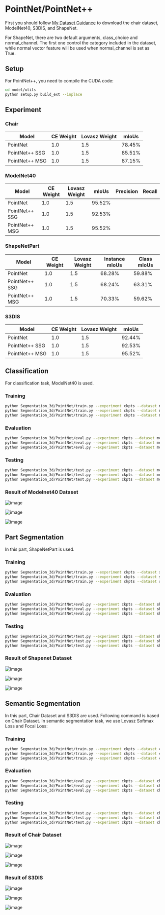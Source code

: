# PointNet/PointNet++ #
First you should follow [My Dataset Guidance](https://github.com/tungyen/Deep_learning_CV/tree/master/Dataset) to download the chair dataset, ModelNet40, S3DIS, and ShapeNet.

For ShapeNet, there are two default arguments, class_choice and normal_channel. The first one control the category included in the dataset, while normal vector feature will be used when normal_channel is set as True.

## Setup ##
For PointNet++, you need to compile the CUDA code:
```bash
cd model/utils
python setup.py build_ext --inplace
```

## Experiment ##

### Chair ###
| Model  | CE Weight| Lovasz Weight   | mIoUs   |
|-------|-----|--------|----------|
| PointNet | 1.0  | 1.5   | 78.45%   |
| PointNet++ SSG   | 1.0  | 1.5      | 85.51% |
| PointNet++ MSG | 1.0  | 1.5    | 87.15%   |

### ModelNet40 ###
| Model  | CE Weight| Lovasz Weight   | mIoUs   | Precision | Recall
|-------|-----|--------|----------|--------|---------|
| PointNet | 1.0  | 1.5   | 95.52%   |||
| PointNet++ SSG   | 1.0  | 1.5      | 92.53% |||
| PointNet++ MSG | 1.0  | 1.5    | 95.52%   |||

### ShapeNetPart ###
| Model  | CE Weight| Lovasz Weight   | Instance mIoUs   | Class mIoUs
|-------|-----|--------|----------|--------|
| PointNet | 1.0  | 1.5   | 68.28%   | 59.88%
| PointNet++ SSG   | 1.0  | 1.5      | 68.24% | 63.31%
| PointNet++ MSG | 1.0  | 1.5    | 70.33%   | 59.62%

### S3DIS ###
| Model  | CE Weight| Lovasz Weight   | mIoUs   |
|-------|-----|--------|----------|
| PointNet | 1.0  | 1.5   | 92.44%   |
| PointNet++ SSG   | 1.0  | 1.5      | 92.53% |
| PointNet++ MSG | 1.0  | 1.5    | 95.52%   |

## Classification ##

For classification task, ModelNet40 is used.
### Training ###
```bash
python Segmentation_3d/PointNet/train.py --experiment ckpts --dataset modelnet40 --model pointnet
python Segmentation_3d/PointNet/train.py --experiment ckpts --dataset modelnet40 --model pointnet_plus_ssg
python Segmentation_3d/PointNet/train.py --experiment ckpts --dataset modelnet40 --model pointnet_plus_msg
```

### Evaluation ###
```bash
python Segmentation_3d/PointNet/eval.py --experiment ckpts --dataset modelnet40 --model pointnet
python Segmentation_3d/PointNet/eval.py --experiment ckpts --dataset modelnet40 --model pointnet_plus_ssg
python Segmentation_3d/PointNet/eval.py --experiment ckpts --dataset modelnet40 --model pointnet_plus_msg
```

### Testing ###
```bash
python Segmentation_3d/PointNet/test.py --experiment ckpts --dataset modelnet40 --model pointnet
python Segmentation_3d/PointNet/test.py --experiment ckpts --dataset modelnet40 --model pointnet_plus_ssg
python Segmentation_3d/PointNet/test.py --experiment ckpts --dataset modelnet40 --model pointnet_plus_msg
```

### Result of Modelnet40 Dataset ###

![image](https://github.com/tungyen/Deep_learning_CV/blob/master/Segmentation_3d/PointNet/imgs/pointnet_modelnet40_cls.png)

![image](https://github.com/tungyen/Deep_learning_CV/blob/master/Segmentation_3d/PointNet/imgs/pointnet_plus_ssg_modelnet40_cls.png)

![image](https://github.com/tungyen/Deep_learning_CV/blob/master/Segmentation_3d/PointNet/imgs/pointnet_plus_msg_modelnet40_cls.png)

## Part Segmentation ##

In this part, ShapeNetPart is used.
### Training ###
```bash
python Segmentation_3d/PointNet/train.py --experiment ckpts --dataset shapenet --model pointnet
python Segmentation_3d/PointNet/train.py --experiment ckpts --dataset shapenet --model pointnet_plus_ssg
python Segmentation_3d/PointNet/train.py --experiment ckpts --dataset shapenet --model pointnet_plus_msg
```

### Evaluation ###
```bash
python Segmentation_3d/PointNet/eval.py --experiment ckpts --dataset shapenet --model pointnet
python Segmentation_3d/PointNet/eval.py --experiment ckpts --dataset shapenet --model pointnet_plus_ssg
python Segmentation_3d/PointNet/eval.py --experiment ckpts --dataset shapenet --model pointnet_plus_msg
```

### Testing ###
```bash
python Segmentation_3d/PointNet/test.py --experiment ckpts --dataset shapenet --model pointnet
python Segmentation_3d/PointNet/test.py --experiment ckpts --dataset shapenet --model pointnet_plus_ssg
python Segmentation_3d/PointNet/test.py --experiment ckpts --dataset shapenet --model pointnet_plus_msg
```

### Result of Shapenet Dataset ###

![image](https://github.com/tungyen/Deep_learning_CV/blob/master/Segmentation_3d/PointNet/imgs/pointnet_shapenet_partseg.png)

![image](https://github.com/tungyen/Deep_learning_CV/blob/master/Segmentation_3d/PointNet/imgs/pointnet_plus_ssg_shapenet_partseg.png)

![image](https://github.com/tungyen/Deep_learning_CV/blob/master/Segmentation_3d/PointNet/imgs/pointnet_plus_msg_shapenet_partseg.png)

## Semantic Segmentation ##

In this part, Chair Dataset and S3DIS are used. Following command is based on Chair Dataset. In semantic segmentation task, we use Lovasz Softmax Loss and Focal Loss:
### Training ###
```bash
python Segmentation_3d/PointNet/train.py --experiment ckpts --dataset chair --model pointnet --loss_func focal_lovasz
python Segmentation_3d/PointNet/train.py --experiment ckpts --dataset chair --model pointnet_plus_ssg --loss_func focal_lovasz
python Segmentation_3d/PointNet/train.py --experiment ckpts --dataset chair --model pointnet_plus_msg --loss_func focal_lovasz
```

### Evaluation ###
```bash
python Segmentation_3d/PointNet/eval.py --experiment ckpts --dataset chair --model pointnet
python Segmentation_3d/PointNet/eval.py --experiment ckpts --dataset chair --model pointnet_plus_ssg
python Segmentation_3d/PointNet/eval.py --experiment ckpts --dataset chair --model pointnet_plus_msg
```

### Testing ###
```bash
python Segmentation_3d/PointNet/test.py --experiment ckpts --dataset chair --model pointnet
python Segmentation_3d/PointNet/test.py --experiment ckpts --dataset chair --model pointnet_plus_ssg
python Segmentation_3d/PointNet/test.py --experiment ckpts --dataset chair --model pointnet_plus_msg
```

### Result of Chair Dataset ###

![image](https://github.com/tungyen/Deep_learning_CV/blob/master/Segmentation_3d/PointNet/imgs/pointnet_chair_semseg.png)

![image](https://github.com/tungyen/Deep_learning_CV/blob/master/Segmentation_3d/PointNet/imgs/pointnet_plus_ssg_chair_semseg.png)

![image](https://github.com/tungyen/Deep_learning_CV/blob/master/Segmentation_3d/PointNet/imgs/pointnet_plus_msg_chair_semseg.png)


### Result of S3DIS ###

![image](https://github.com/tungyen/Deep_learning_CV/blob/master/Segmentation_3d/PointNet/imgs/pointnet_s3dis_semseg.png)

![image](https://github.com/tungyen/Deep_learning_CV/blob/master/Segmentation_3d/PointNet/imgs/pointnet_plus_ssg_s3dis_semseg.png)

![image](https://github.com/tungyen/Deep_learning_CV/blob/master/Segmentation_3d/PointNet/imgs/pointnet_plus_msg_s3dis_semseg.png)